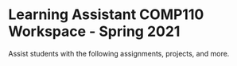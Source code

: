 # Learning Assistant COMP110 Workspace - Spring 2021

Assist students with the following assignments, projects, and more.
